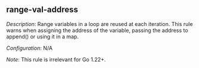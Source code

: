 ## range-val-address

_Description_: Range variables in a loop are reused at each iteration.
This rule warns when assigning the address of the variable, passing the address to append() or using it in a map.

_Configuration_: N/A

_Note_: This rule is irrelevant for Go 1.22+.

